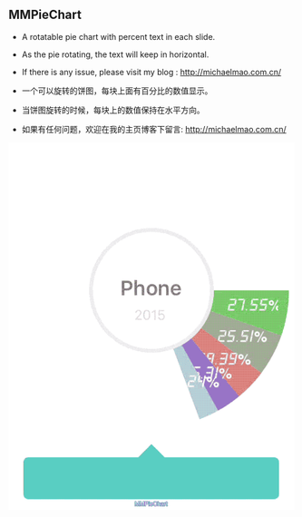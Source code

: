 ## MMPieChart

* A rotatable pie chart with percent text in each slide.
* As the pie rotating, the text will keep in horizontal.
* If there is any issue, please visit my  blog : <http://michaelmao.com.cn/>


* 一个可以旋转的饼图，每块上面有百分比的数值显示。
* 当饼图旋转的时候，每块上的数值保持在水平方向。
* 如果有任何问题，欢迎在我的主页博客下留言:  <http://michaelmao.com.cn/>


![Alt Text](https://github.com/michaelMaoMao/MMPieChart/blob/master/MMPie.gif)
